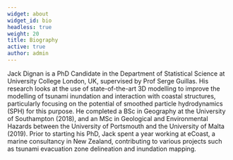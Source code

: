 ```yaml
---
widget: about
widget_id: bio
headless: true
weight: 20
title: Biography
active: true
author: admin
---
```

Jack Dignan is a PhD Candidate in the Department of Statistical Science at University College London, UK, supervised by Prof Serge Guillas. His research looks at the use of state-of-the-art 3D modelling to improve the modelling of tsunami inundation and interaction with coastal structures, particularly focusing on the potential of smoothed particle hydrodynamics (SPH) for this purpose. He completed a BSc in Geography at the University of Southampton (2018), and an MSc in Geological and Environmental Hazards between the University of Portsmouth and the University of Malta (2019). Prior to starting his PhD, Jack spent a year working at eCoast, a marine consultancy in New Zealand, contributing to various projects such as tsunami evacuation zone delineation and inundation mapping.